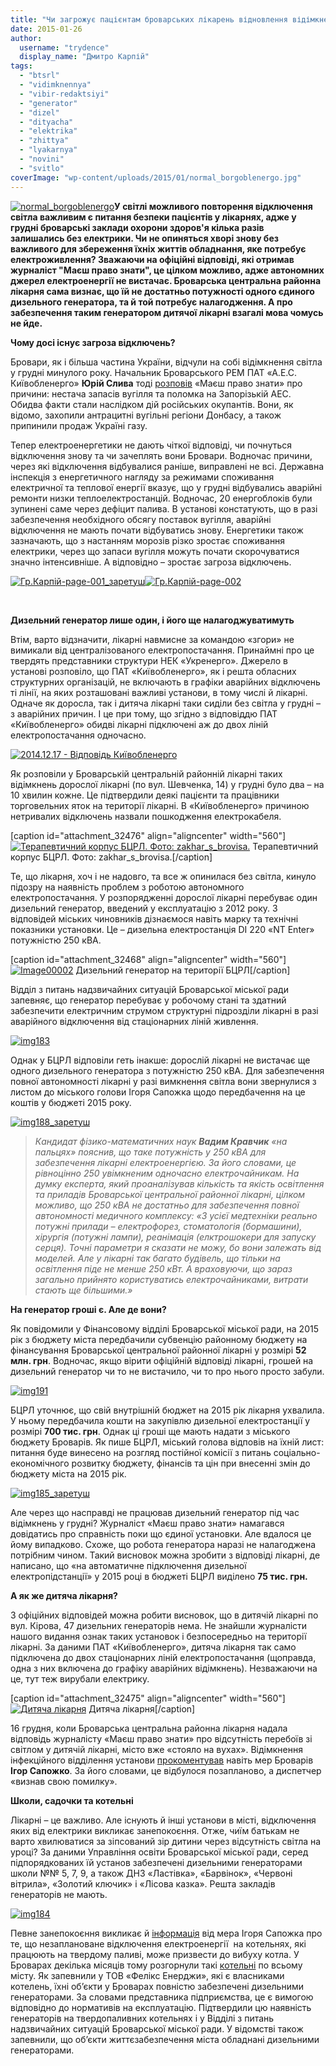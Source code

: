 ```yaml
---
title: "Чи загрожує пацієнтам броварських лікарень відновлення відімкнень світла?"
date: 2015-01-26
author: 
  username: "trydence"
  display_name: "Дмитро Карпій"
tags: 
  - "btsrl"
  - "vidimknennya"
  - "vibir-redaktsiyi"
  - "generator"
  - "dizel"
  - "dityacha"
  - "elektrika"
  - "zhittya"
  - "lyakarnya"
  - "novini"
  - "svitlo"
coverImage: "wp-content/uploads/2015/01/normal_borgoblenergo.jpg"
---
```


[![normal_borgoblenergo](https://mpz.brovary.org/wp-content/uploads/2015/01/normal_borgoblenergo.jpg)](https://mpz.brovary.org/wp-content/uploads/2015/01/normal_borgoblenergo.jpg)**У світлі можливого повторення відключення світла важливим є питання безпеки пацієнтів у лікарнях, адже у грудні броварські заклади охорони здоров'я кілька разів залишались без електрики. Чи не опиняться хворі знову без важливого для збереження їхніх життів обладнання, яке потребує електроживлення? Зважаючи на офіційні відповіді, які отримав журналіст "Маєш право знати", це цілком можливо, адже автономних джерел електроенергії не вистачає. Броварська центральна районна лікарня сама визнає, що їй не достатньо потужності одного єдиного дизельного генератора, та й той потребує налагодження. А про забезпечення таким генератором дитячої лікарні взагалі мова чомусь не йде.**

**Чому досі існує загроза відключень?**

Бровари, як і більша частина України, відчули на собі відімкнення світла у грудні минулого року. Начальник Броварського РЕМ ПАТ «А.Е.С. Київобленерго» **Юрій Слива** тоді [розповів](https://mpz.brovary.org/u-brovarskomu-rem-rozpovili-v-yaki-godini-vimikatimut-svitlo/) «Маєш право знати» про причини: нестача запасів вугілля та поломка на Запорізькій АЕС. Обидва факти стали наслідком дій російських окупантів. Вони, як відомо, захопили антрацитні вугільні регіони Донбасу, а також припинили продаж Україні газу.

Тепер електроенергетики не дають чіткої відповіді, чи почнуться відключення знову та чи зачеплять вони Бровари. Водночас причини, через які відключення відбувалися раніше, виправлені не всі. Державна інспекція з енергетичного нагляду за режимами споживання електричної та теплової енергії вказує, що у грудні відбувались аварійні ремонти низки теплоелектростанцій. Водночас, 20 енергоблоків були зупинені саме через дефіцит палива. В установі констатують, що в разі забезпечення необхідного обсягу поставок вугілля, аварійні відключення не мають почати відбуватись знову. Енергетики також зазначають, що з настанням морозів різко зростає споживання електрики, через що запаси вугілля можуть почати скорочуватися значно інтенсивніше. А відповідно – зростає загроза відключень.

[![Гр.Карпій-page-001_заретуш](https://mpz.brovary.org/wp-content/uploads/2015/01/Gr.Karpiy-page-001_zaretush.jpg)](https://mpz.brovary.org/wp-content/uploads/2015/01/Gr.Karpiy-page-001_zaretush.jpg)[![Гр.Карпій-page-002](https://mpz.brovary.org/wp-content/uploads/2015/01/Gr.Karpiy-page-002.jpg)](https://mpz.brovary.org/wp-content/uploads/2015/01/Gr.Karpiy-page-002.jpg)

 

**Дизельний генератор лише один, і його ще налагоджуватимуть**

Втім, варто відзначити, лікарні навмисне за командою «згори» не вимикали від централізованого електропостачання. Принаймні про це твердять представники структури НЕК «Укренерго». Джерело в установі розповіло, що ПАТ «Київобленерго», як і решта обласних структурних організацій, не включають в графіки аварійних відключень ті лінії, на яких розташовані важливі установи, в тому числі й лікарні. Одначе як доросла, так і дитяча лікарні таки сиділи без світла у грудні – з аварійних причин. І це при тому, що згідно з відповіддю ПАТ «Київобленерго» обидві лікарні підключені аж до двох ліній електропостачання одночасно.

[![2014.12.17 - Відповідь Київобленерго](https://mpz.brovary.org/wp-content/uploads/2015/01/2014.12.17-Vidpovid-Kiyivoblenergo.jpg)](https://mpz.brovary.org/wp-content/uploads/2015/01/2014.12.17-Vidpovid-Kiyivoblenergo.jpg)

Як розповіли у Броварській центральній районній лікарні таких відімкнень дорослої лікарні (по вул. Шевченка, 14) у грудні було два – на 10 хвилин кожне. Це підтвердили деякі пацієнти та працівники торговельних яток на території лікарні. В «Київобленерго» причиною нетривалих відключень назвали пошкодження електрокабеля.

\[caption id="attachment\_32476" align="aligncenter" width="560"\][![Терапевтичний корпус БЦРЛ. Фото: zakhar_s_brovisa.](https://mpz.brovary.org/wp-content/uploads/2015/01/39535199.jpg)](https://mpz.brovary.org/wp-content/uploads/2015/01/39535199.jpg) Терапевтичний корпус БЦРЛ. Фото: zakhar\_s\_brovisa.\[/caption\]

Те, що лікарня, хоч і не надовго, та все ж опинилася без світла, кинуло підозру на наявність проблем з роботою автономного електропостачання. У розпорядженні дорослої лікарні перебуває один дизельний генератор, введений у експлуатацію з 2012 року. З відповідей міських чиновників дізнаємося навіть марку та технічні показники установки. Це – дизельна електростанція DI 220 «NT Enter» потужністю 250 кВА.

\[caption id="attachment\_32468" align="aligncenter" width="560"\][![Image00002](https://mpz.brovary.org/wp-content/uploads/2015/01/Image00002.jpg)](https://mpz.brovary.org/wp-content/uploads/2015/01/Image00002.jpg) Дизельний генератор на території БЦРЛ\[/caption\]

Відділ з питань надзвичайних ситуацій Броварської міської ради запевняє, що генератор перебуває у робочому стані та здатний забезпечити електричним струмом структурні підрозділи лікарні в разі аварійного відключення від стаціонарних ліній живлення.

[![img183](https://mpz.brovary.org/wp-content/uploads/2015/01/img183.jpg)](https://mpz.brovary.org/wp-content/uploads/2015/01/img183.jpg)

Однак у БЦРЛ відповіли геть інакше: дорослій лікарні не вистачає ще одного дизельного генератора з потужністю 250 кВА. Для забезпечення повної автономності лікарні у разі вимкнення світла вони звернулися з листом до міського голови Ігоря Сапожка щодо передбачення на це коштів у бюджеті 2015 року.

[![img188_заретуш](https://mpz.brovary.org/wp-content/uploads/2015/01/img188_zaretush.jpg)](https://mpz.brovary.org/wp-content/uploads/2015/01/img188_zaretush.jpg)

> _Кандидат фізико-математичних наук **Вадим Кравчик** «на пальцях» пояснив, що таке потужність у 250 кВА для забезпечення лікарні електроенергією. За його словами, це рівноцінно 250 увімкненим одночасно електрочайникам. На думку експерта, який проаналізував кількість та якість освітлення та приладів Броварської центральної районної лікарні, цілком можливо, що 250 кВА не достатньо для забезпечення повної автономності медичного комплексу: «З усієї медтехніки реально потужні прилади – електрофорез, стоматологія (бормашини), хірургія (потужні лампи), реанімація (елктрошокери для запуску серця). Точні параметри я сказати не можу, бо вони залежать від моделей. Але у_ _лікарні так багато будівель, що тільки на освітлення піде не менше 250 кВт. А враховуючи, що зараз загально прийнято користуватись електрочайниками, витрати стають ще більшими.»_

**На генератор гроші є. Але де вони?**

Як повідомили у Фінансовому відділі Броварської міської ради, на 2015 рік з бюджету міста передбачили субвенцію районному бюджету на фінансування Броварської центральної районної лікарні у розмірі **52 млн. грн**. Водночас, якщо вірити офіційній відповіді лікарні, грошей на дизельний генератор чи то не вистачило, чи то про нього просто забули.

[![img191](https://mpz.brovary.org/wp-content/uploads/2015/01/img191.jpg)](https://mpz.brovary.org/wp-content/uploads/2015/01/img191.jpg)

БЦРЛ уточнює, що свій внутрішній бюджет на 2015 рік лікарня ухвалила. У ньому передбачила кошти на закупівлю дизельної електростанції у розмірі **700 тис. грн**. Однак ці гроші ще мають надати з міського бюджету Броварів. Як пише БЦРЛ, міський голова відповів на їхній лист: питання буде винесено на розгляд постійної комісії з питань соціально-економічного розвитку бюджету, фінансів та цін при внесенні змін до бюджету міста на 2015 рік.

[![img185_заретуш](https://mpz.brovary.org/wp-content/uploads/2015/01/img185_zaretush.jpg)](https://mpz.brovary.org/wp-content/uploads/2015/01/img185_zaretush.jpg)

Але через що насправді не працював дизельний генератор під час відімкнень у грудні? Журналіст «Маєш право знати» намагався довідатись про справність поки що єдиної установки. Але вдалося це йому випадково. Схоже, що робота генератора наразі не налагоджена потрібним чином. Такий висновок можна зробити з відповіді лікарні, де написано, що «на автоматичне підключення дизельної електропідстанції» у 2015 році в бюджеті БЦРЛ виділено **75 тис. грн.**

**А як же дитяча лікарня?**

З офіційних відповідей можна робити висновок, що в дитячій лікарні по вул. Кірова, 47 дизельних генераторів нема. Не знайшли журналісти нашого видання ознак таких установок і безпосередньо на території лікарні. За даними ПАТ «Київобленерго», дитяча лікарня так само підключена до двох стаціонарних ліній електропостачання (щоправда, одна з них включена до графіку аварійних відімкнень). Незважаючи на це, тут теж вирубали електрику.

\[caption id="attachment\_32475" align="aligncenter" width="560"\][![Дитяча лікарня](https://mpz.brovary.org/wp-content/uploads/2015/01/Image00001.jpg)](https://mpz.brovary.org/wp-content/uploads/2015/01/Image00001.jpg) Дитяча лікарня\[/caption\]

16 грудня, коли Броварська центральна районна лікарня надала відповідь журналісту «Маєш право знати» про відсутність перебоїв зі світлом у дитячій лікарні, місто вже «стояло на вухах». Відімкнення інфекційного відділення установи [прокоментував](https://mpz.brovary.org/sapozhko-ne-znaye-koli-virishitsya-situatsiya-z-haotichnim-vidklyuchennyam-elektriki-u-brovarah/) навіть мер Броварів **Ігор Сапожко**. За його словами, це відбулося позапланово, а диспетчер «визнав свою помилку».

**Школи, садочки та котельні**

Лікарні – це важливо. Але існують й інші установи в місті, відключення яких від електрики викликає занепокоєння. Отже, чиїм батькам не варто хвилюватися за зіпсований зір дитини через відсутність світла на уроці? За даними Управління освіти Броварської міської ради, серед підпорядкованих їй установ забезпечені дизельними генераторами школи №№ 5, 7, 9, а також ДНЗ «Ластівка», «Барвінок», «Червоні вітрила», «Золотий ключик» і «Лісова казка». Решта закладів генераторів не мають.

[![img184](https://mpz.brovary.org/wp-content/uploads/2015/01/img184.jpg)](https://mpz.brovary.org/wp-content/uploads/2015/01/img184.jpg)

Певне занепокоєння викликає й [інформація](http://docs.brovary.org/p14656/10.12.2014) від мера Ігоря Сапожка про те, що незаплановане відключення електроенергії  на котельнях, які працюють на твердому паливі, може призвести до вибуху котла. У Броварах декілька місяців тому розгорнули такі [котельні](https://mpz.brovary.org/yaka-prichina-dimu-na-vulitsyah-brovariv/) по всьому місту. Як запевнили у ТОВ «Фелікс Енерджи», які є власниками котелень, їхні об’єкти у Броварах повністю забезпечені дизельними генераторами. За словами представника підприємства, це є вимогою відповідно до нормативів на експлуатацію. Підтвердили цю наявність генераторів на твердопаливних котельнях і у Відділі з питань надзвичайних ситуацій Броварської міської ради. У відомстві також запевнили, що об’єкти життєзабезпечення міста обладнані дизельними генераторами.
